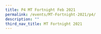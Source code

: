 ```yaml
---
title: P4 MT Fortnight Feb 2021
permalink: /events/MT-Fortnight-2021/p4/
description: ""
third_nav_title: MT Fortnight 2021
---
```

